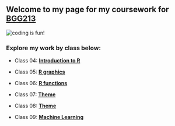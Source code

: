 ## Welcome to my page for my coursework for [BGG213](https://bioboot.github.io/bggn213_S19/)

![coding is fun!](https://i.redd.it/3aea98bee4a11.jpg)

### Explore my work by class below:

- Class 04: [**Introduction to R**](https://github.com/macatbu/bggn213/blob/master/Class%204:%20R%20Basics/Class_4-_In_Class_Exercise.md)

- Class 05: [**R graphics**]()

- Class 06: [**R functions**]()

- Class 07: [**Theme**]()

- Class 08: [**Theme**]()

- Class 09: [**Machine Learning**](https://github.com/macatbu/bggn213/blob/master/class09/Class_09_Breast_Cancer_Activity.md)




